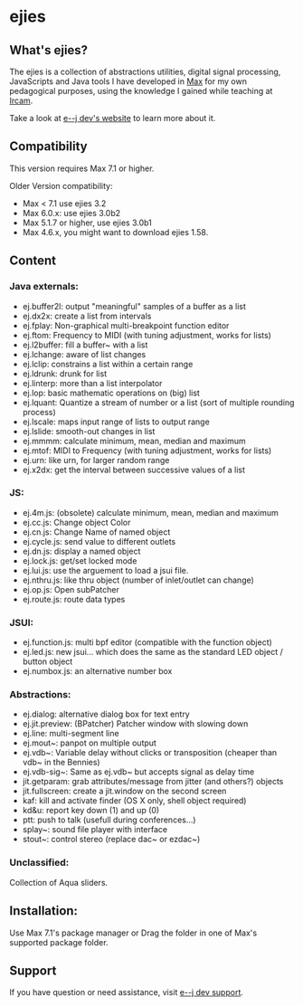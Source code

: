 # ejies

## What's ejies?
The ejies is a collection of abstractions utilities, digital signal processing, JavaScripts and Java tools I have developed in [Max](http://www.cycling74.com) for my own pedagogical purposes, using the knowledge I gained while teaching at [Ircam](http://www.ircam.fr).

Take a look at [e--j dev's website](http://www.e--j.com) to learn more about it.

## Compatibility
This version requires Max 7.1 or higher.

Older Version compatibility:
- Max < 7.1 use ejies 3.2
- Max 6.0.x: use ejies 3.0b2
- Max 5.1.7 or higher, use ejies 3.0b1
- Max 4.6.x, you might want to download ejies 1.58.

## Content
### Java externals:
- ej.buffer2l: output "meaningful" samples of a buffer as a list
- ej.dx2x: create a list from intervals
- ej.fplay: Non-graphical multi-breakpoint function editor 
- ej.ftom: Frequency to MIDI (with tuning adjustment, works for lists)
- ej.l2buffer: fill a buffer~ with a list 
- ej.lchange: aware of list changes
- ej.lclip: constrains a list within a certain range
- ej.ldrunk: drunk for list
- ej.linterp: more than a list interpolator 
- ej.lop: basic mathematic operations on (big) list
- ej.lquant: Quantize a stream of number or a list (sort of multiple rounding process)
- ej.lscale: maps input range of lists to output range
- ej.lslide: smooth-out changes in list
- ej.mmmm: calculate minimum, mean, median and maximum
- ej.mtof: MIDI to Frequency (with tuning adjustment, works for lists)
- ej.urn: like urn, for larger random range
- ej.x2dx: get the interval between successive values of a list

### JS:
- ej.4m.js: (obsolete) calculate minimum, mean, median and maximum
- ej.cc.js: Change object Color
- ej.cn.js: Change Name of named object
- ej.cycle.js: send value to different outlets
- ej.dn.js: display a named object
- ej.lock.js: get/set locked mode
- ej.lui.js: use the arguement to load a jsui file.
- ej.nthru.js: like thru object (number of inlet/outlet can change)
- ej.op.js: Open subPatcher
- ej.route.js: route data types

### JSUI:
- ej.function.js: multi bpf editor (compatible with the function object)
- ej.led.js: new jsui... which does the same as the standard LED object / button object
- ej.numbox.js: an alternative number box

### Abstractions:
- ej.dialog: alternative dialog box for text entry
- ej.jit.preview: (BPatcher) Patcher window with slowing down
- ej.line: multi-segment line
- ej.mout~: panpot on multiple output
- ej.vdb~: Variable delay without clicks or transposition (cheaper than vdb~ in the Bennies)
- ej.vdb-sig~: Same as ej.vdb~ but accepts signal as delay time
- jit.getparam: grab attributes/message from jitter (and others?) objects
- jit.fullscreen: create a jit.window on the second screen
- kaf: kill and activate finder (OS X only, shell object required)
- kd&u: report key down (1) and up (0)
- ptt: push to talk (usefull during conferences...)
- splay~: sound file player with interface
- stout~: control stereo (replace dac~ or ezdac~)

### Unclassified:
Collection of Aqua sliders.


## Installation:
Use Max 7.1's package manager or Drag the folder in one of Max's supported package folder.


## Support

If you have question or need assistance, visit [e--j dev support](http://support.e--j.com).
